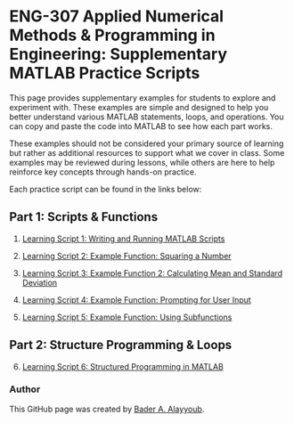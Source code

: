 
# ENG-307 Applied Numerical Methods & Programming in Engineering: Supplementary MATLAB Practice Scripts

This page provides supplementary examples for students to explore and experiment with. These examples are simple and designed to help you better understand various MATLAB statements, loops, and operations. You can copy and paste the code into MATLAB to see how each part works.

These examples should not be considered your primary source of learning but rather as additional resources to support what we cover in class. Some examples may be reviewed during lessons, while others are here to help reinforce key concepts through hands-on practice.

Each practice script can be found in the links below:

## Part 1: Scripts & Functions

1. [Learning Script 1: Writing and Running MATLAB Scripts](exercise1.md)
  
2. [Learning Script 2: Example Function: Squaring a Number](exercise2.md)

3. [Learning Script 3: Example Function 2: Calculating Mean and Standard Deviation](exercise3.md)

4. [Learning Script 4: Example Function: Prompting for User Input](exercise4.md)
  
5. [Learning Script 5: Example Function: Using Subfunctions](exercise5.md)

## Part 2: Structure Programming & Loops

6. [Learning Script 6: Structured Programming in MATLAB](exercise7.md)



### Author
This GitHub page was created by [Bader A. Alayyoub](https://github.com/bayyoub).
